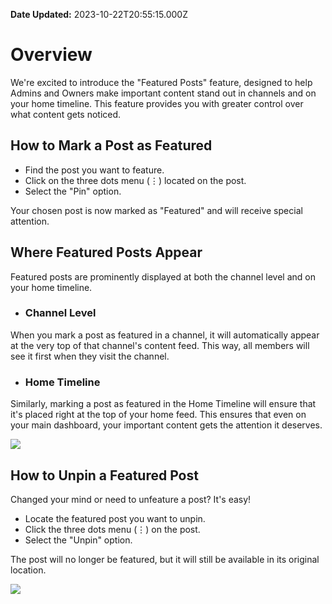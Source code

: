 **Date Updated:** 2023-10-22T20:55:15.000Z

# **Overview**

We're excited to introduce the "Featured Posts" feature, designed to help Admins and Owners make important content stand out in channels and on your home timeline. This feature provides you with greater control over what content gets noticed.

  
## How to Mark a Post as Featured

* Find the post you want to feature.
* Click on the three dots menu (⋮) located on the post.
* Select the "Pin" option.

Your chosen post is now marked as "Featured" and will receive special attention.

## Where Featured Posts Appear

Featured posts are prominently displayed at both the channel level and on your home timeline.

* ### Channel Level

When you mark a post as featured in a channel, it will automatically appear at the very top of that channel's content feed. This way, all members will see it first when they visit the channel.

* ### Home Timeline

Similarly, marking a post as featured in the Home Timeline will ensure that it's placed right at the top of your home feed. This ensures that even on your main dashboard, your important content gets the attention it deserves.  
  
![](https://s3.amazonaws.com/cdn.freshdesk.com/data/helpdesk/attachments/production/155010749844/original/MbC9h1RGr_xmHt8xt-biGm_3DUB0zroG9g.png?1697988066)  

## How to Unpin a Featured Post

Changed your mind or need to unfeature a post? It's easy!

* Locate the featured post you want to unpin.
* Click the three dots menu (⋮) on the post.
* Select the "Unpin" option.

The post will no longer be featured, but it will still be available in its original location.  
  
  
![](https://s3.amazonaws.com/cdn.freshdesk.com/data/helpdesk/attachments/production/155010749848/original/guXQ-yWiGlO4CjbuV7nUGz-AOU64NtR5lA.png?1697988085)